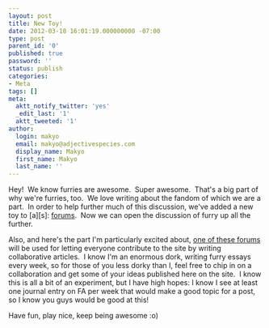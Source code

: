 ```yaml
---
layout: post
title: New Toy!
date: 2012-03-18 16:01:19.000000000 -07:00
type: post
parent_id: '0'
published: true
password: ''
status: publish
categories:
- Meta
tags: []
meta:
  aktt_notify_twitter: 'yes'
  _edit_last: '1'
  aktt_tweeted: '1'
author:
  login: makyo
  email: makyo@adjectivespecies.com
  display_name: Makyo
  first_name: Makyo
  last_name: ''
---
```

<p>Hey!  We know furries are awesome.  Super awesome.  That's a big part of why we're furries, too.  We love writing about the fandom of which we are a part.  In order to help further much of this discussion, we've added a new toy to [a][s]: <a href="http://forums.adjectivespecies.com" target="_blank">forums</a>.  Now we can open the discussion of furry up all the further.</p>
<p>Also, and here's the part I'm particularly excited about, <a href="http://forums.adjectivespecies.com/viewforum.php?f=7" target="_blank">one of these forums</a> will be used for letting everyone contribute to the site by writing collaborative articles.  I know I'm an enormous dork, writing furry essays every week, so for those of you less dorky than I, feel free to chip in on a collaboration and get some of your ideas published here on the site.  I know this is all a bit of an experiment, but I have high hopes: I know I see at least one journal entry on FA per week that would make a good topic for a post, so I know you guys would be good at this!</p>
<p>Have fun, play nice, keep being awesome :o)</p>



